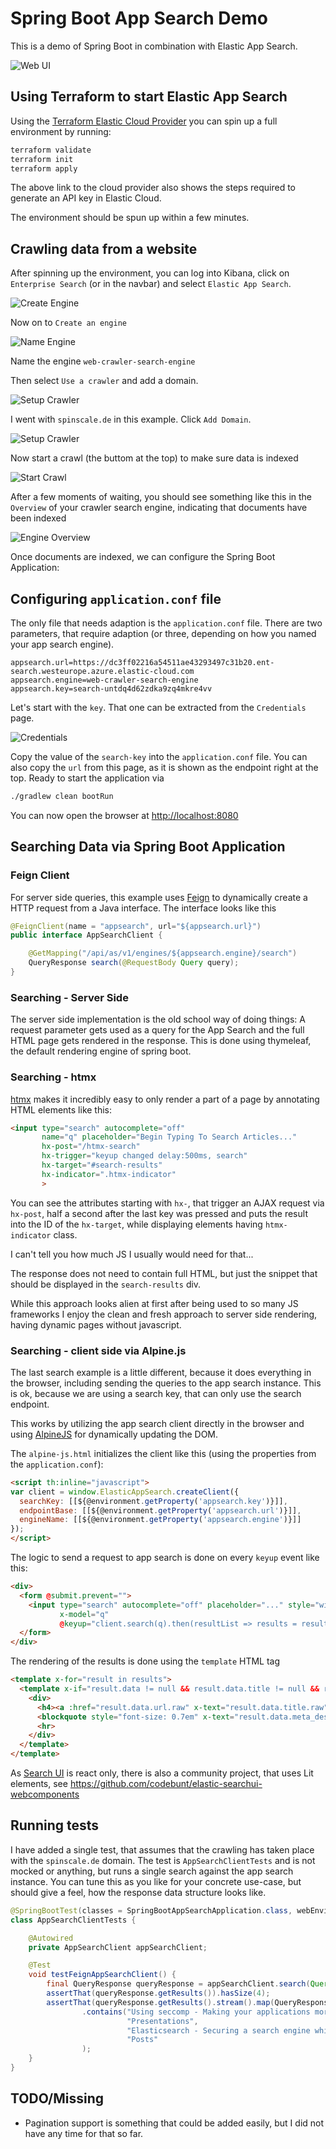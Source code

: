 # Spring Boot App Search Demo

This is a demo of Spring Boot in combination with Elastic App Search.

![Web UI](img/web-ui.png)

## Using Terraform to start Elastic App Search

Using the [Terraform Elastic Cloud
Provider](https://registry.terraform.io/providers/elastic/ec/latest/docs)
you can spin up a full environment by running:

```bash
terraform validate
terraform init
terraform apply
```

The above link to the cloud provider also shows the steps required to
generate an API key in Elastic Cloud.

The environment should be spun up within a few minutes.

## Crawling data from a website

After spinning up the environment, you can log into Kibana, click on
`Enterprise Search` (or in the navbar) and select `Elastic App Search`.

![Create Engine](img/01-create-engine.png)

Now on to `Create an engine`

![Name Engine](img/02-name-engine.png)

Name the engine `web-crawler-search-engine`

Then select `Use a crawler` and add a domain. 

![Setup Crawler](img/03-engine-setup-crawler.png)

I went with `spinscale.de` in  this example. Click `Add Domain`.

![Setup Crawler](img/04-create-crawler.png)

Now start a crawl (the buttom at the top) to make sure data is indexed

![Start Crawl](img/05-start-crawl.png)

After a few moments of waiting, you should see something like this in the
`Overview` of your crawler search engine, indicating that documents have
been indexed

![Engine Overview](img/06-engine-overview.png)

Once documents are indexed, we can configure the Spring Boot Application:

## Configuring `application.conf` file

The only file that needs adaption is the `application.conf` file. There are
two parameters, that require adaption (or three, depending on how you named
your app search engine).

```
appsearch.url=https://dc3ff02216a54511ae43293497c31b20.ent-search.westeurope.azure.elastic-cloud.com
appsearch.engine=web-crawler-search-engine
appsearch.key=search-untdq4d62zdka9zq4mkre4vv
```

Let's start with the `key`. That one can be extracted from the `Credentials`
page.

![Credentials](img/07-credentials.png)

Copy the value of the `search-key` into the `application.conf` file. You can
also copy the `url` from this page, as it is shown as the endpoint right at
the top. Ready to start the application via

```bash
./gradlew clean bootRun
```

You can now open the browser at [http://localhost:8080](http://localhost:8080)

## Searching Data via Spring Boot Application

### Feign Client

For server side queries, this example uses
[Feign](https://github.com/OpenFeign/feign) to dynamically create a HTTP
request from a Java interface. The interface looks like this

```java
@FeignClient(name = "appsearch", url="${appsearch.url}")
public interface AppSearchClient {

    @GetMapping("/api/as/v1/engines/${appsearch.engine}/search")
    QueryResponse search(@RequestBody Query query);
}
```

### Searching - Server Side

The server side implementation is the old school way of doing things: A
request parameter gets used as a query for the App Search and the full HTML
page gets rendered in the response. This is done using thymeleaf, the
default rendering engine of spring boot.

### Searching - htmx

[htmx](https://htmx.org/) makes it incredibly easy to only render a part of a page by
annotating HTML elements like this:

```html
<input type="search" autocomplete="off"
       name="q" placeholder="Begin Typing To Search Articles..."
       hx-post="/htmx-search"
       hx-trigger="keyup changed delay:500ms, search"
       hx-target="#search-results"
       hx-indicator=".htmx-indicator"
       >
```

You can see the attributes starting with `hx-`, that trigger an AJAX request
via `hx-post`, half a second after the last key was pressed and puts the
result into the ID of the `hx-target`, while displaying elements having
`htmx-indicator` class.

I can't tell you how much JS I usually would need for that...

The response does not need to contain full HTML, but just the snippet that
should be displayed in the `search-results` div.

While this approach looks alien at first after being used to so many JS
frameworks I enjoy the clean and fresh approach to server side rendering,
having dynamic pages without javascript.

### Searching - client side via Alpine.js

The last search example is a little different, because it does everything in
the browser, including sending the queries to the app search instance. This
is ok, because we are using a search key, that can only use the search
endpoint.

This works by utilizing the app search client directly in the browser and
using [AlpineJS](https://alpinejs.dev/) for dynamically updating the DOM.

The `alpine-js.html` initializes the client like this (using the properties
from the `application.conf`):

```html
<script th:inline="javascript">
var client = window.ElasticAppSearch.createClient({
  searchKey: [[${@environment.getProperty('appsearch.key')}]],
  endpointBase: [[${@environment.getProperty('appsearch.url')}]],
  engineName: [[${@environment.getProperty('appsearch.engine')}]]
});
</script>
```

The logic to send a request to app search is done on every `keyup` event
like this:

```html
<div>
  <form @submit.prevent="">
    <input type="search" autocomplete="off" placeholder="..." style="width:20em"
           x-model="q"
           @keyup="client.search(q).then(resultList => results = resultList.results)">
  </form>
</div>
```

The rendering of the results is done using the `template` HTML tag

```html
<template x-for="result in results">
  <template x-if="result.data != null && result.data.title != null && result.data.url != null && result.data.meta_description != null ">
    <div>
      <h4><a :href="result.data.url.raw" x-text="result.data.title.raw"></a></h4>
      <blockquote style="font-size: 0.7em" x-text="result.data.meta_description.raw"></blockquote>
      <hr>
    </div>
  </template>
</template>
```

As [Search UI](https://github.com/elastic/search-ui) is react only, there is
also a community project, that uses Lit elements, see
https://github.com/codebunt/elastic-searchui-webcomponents

## Running tests

I have added a single test, that assumes that the crawling has taken place
with the `spinscale.de` domain. The test is `AppSearchClientTests` and is
not mocked or anything, but runs a single search against the app search
instance. You can tune this as you like for your concrete use-case, but
should give a feel, how the response data structure looks like.

```java
@SpringBootTest(classes = SpringBootAppSearchApplication.class, webEnvironment = SpringBootTest.WebEnvironment.NONE)
class AppSearchClientTests {

	@Autowired
	private AppSearchClient appSearchClient;

	@Test
	void testFeignAppSearchClient() {
		final QueryResponse queryResponse = appSearchClient.search(Query.of("seccomp"));
		assertThat(queryResponse.getResults()).hasSize(4);
		assertThat(queryResponse.getResults().stream().map(QueryResponse.Result::getTitle))
				.contains("Using seccomp - Making your applications more secure",
						  "Presentations",
						  "Elasticsearch - Securing a search engine while maintaining usability",
						  "Posts"
				);
	}
}

```

## TODO/Missing

* Pagination support is something that could be added easily, but I did not
  have any time for that so far.
